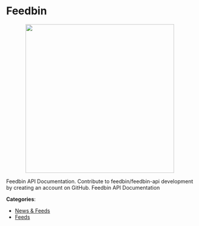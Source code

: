 # Feedbin
<p align="center">
    <img width="400" src="https://raw.githubusercontent.com/apis-list/apis-list/apis/feedbin/logo_256x256.png" />
</p>

Feedbin API Documentation. Contribute to feedbin/feedbin-api development by creating an account on GitHub. Feedbin API Documentation



**Categories**:
- [News & Feeds](https://github.com/apis-list/apis-list#news-and-feeds)
- [Feeds](https://github.com/apis-list/apis-list#feeds)





